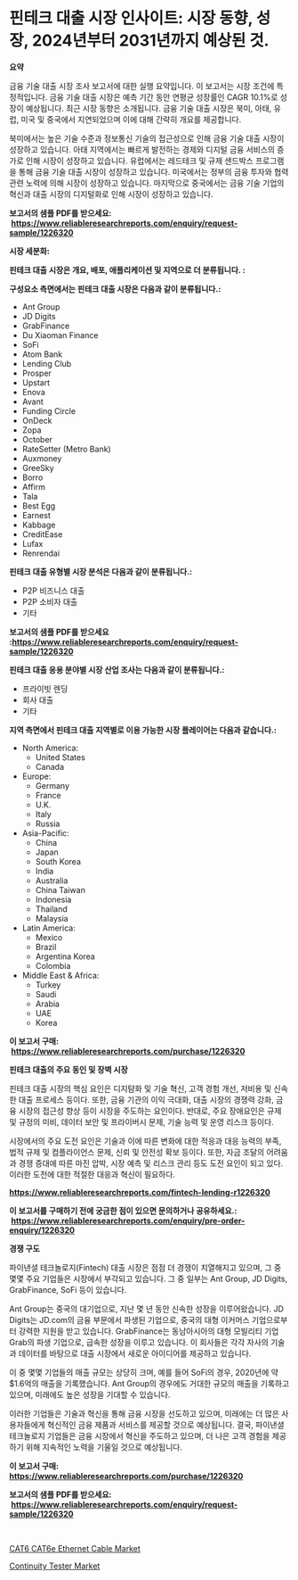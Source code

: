 <p><h1>핀테크 대출 시장 인사이트: 시장 동향, 성장, 2024년부터 2031년까지 예상된 것.</h1></p><p><strong>요약</strong></p>
<p><p>금융 기술 대출 시장 조사 보고서에 대한 실행 요약입니다. 이 보고서는 시장 조건에 특정적입니다. 금융 기술 대출 시장은 예측 기간 동안 연평균 성장률인 CAGR 10.1%로 성장이 예상됩니다. 최근 시장 동향은 소개됩니다. 금융 기술 대출 시장은 북미, 아태, 유럽, 미국 및 중국에서 지연되었으며 이에 대해 간략히 개요를 제공합니다.</p><p>북미에서는 높은 기술 수준과 정보통신 기술의 접근성으로 인해 금융 기술 대출 시장이 성장하고 있습니다. 아태 지역에서는 빠르게 발전하는 경제와 디지털 금융 서비스의 증가로 인해 시장이 성장하고 있습니다. 유럽에서는 레드테크 및 규제 샌드박스 프로그램을 통해 금융 기술 대출 시장이 성장하고 있습니다. 미국에서는 정부의 금융 투자와 협력 관련 노력에 의해 시장이 성장하고 있습니다. 마지막으로 중국에서는 금융 기술 기업의 혁신과 대출 시장의 디지털화로 인해 시장이 성장하고 있습니다.</p></p>
<p><strong>보고서의 샘플 PDF를 받으세요: &nbsp;<a href="https://www.reliableresearchreports.com/enquiry/request-sample/1226320">https://www.reliableresearchreports.com/enquiry/request-sample/1226320</a></strong></p>
<p><strong>시장 세분화:</strong></p>
<p><strong> 핀테크 대출 시장은 개요, 배포, 애플리케이션 및 지역으로 더 분류됩니다. :</strong></p>
<p><strong>구성요소 측면에서는 핀테크 대출 시장은 다음과 같이 분류됩니다.:</strong></p>
<p><ul><li>Ant Group</li><li>JD Digits</li><li>GrabFinance</li><li>Du Xiaoman Finance</li><li>SoFi</li><li>Atom Bank</li><li>Lending Club</li><li>Prosper</li><li>Upstart</li><li>Enova</li><li>Avant</li><li>Funding Circle</li><li>OnDeck</li><li>Zopa</li><li>October</li><li>RateSetter (Metro Bank)</li><li>Auxmoney</li><li>GreeSky</li><li>Borro</li><li>Affirm</li><li>Tala</li><li>Best Egg</li><li>Earnest</li><li>Kabbage</li><li>CreditEase</li><li>Lufax</li><li>Renrendai</li></ul></p>
<p><strong> 핀테크 대출 유형별 시장 분석은 다음과 같이 분류됩니다.:</strong></p>
<p><ul><li>P2P 비즈니스 대출</li><li>P2P 소비자 대출</li><li>기타</li></ul></p>
<p><strong>보고서의 샘플 PDF를 받으세요 :<a href="https://www.reliableresearchreports.com/enquiry/request-sample/1226320">https://www.reliableresearchreports.com/enquiry/request-sample/1226320</a></strong></p>
<p><strong> 핀테크 대출 응용 분야별 시장 산업 조사는 다음과 같이 분류됩니다.:</strong></p>
<p><ul><li>프라이빗 렌딩</li><li>회사 대출</li><li>기타</li></ul></p>
<p><strong>지역 측면에서 핀테크 대출 지역별로 이용 가능한 시장 플레이어는 다음과 같습니다.:</strong></p>
<p><ul>
    <li>
        North America:
        <ul>
            <li>United States</li>
            <li>Canada</li>
        </ul>
    </li>
    <li>
        Europe:
        <ul>
            <li>Germany</li>
            <li>France</li>
            <li>U.K.</li>
            <li>Italy</li>
            <li>Russia</li>
        </ul>
    </li>
    <li>
        Asia-Pacific:
        <ul>
            <li>China</li>
            <li>Japan</li>
            <li>South Korea</li>
            <li>India</li>
            <li>Australia</li>
            <li>China Taiwan</li>
            <li>Indonesia</li>
            <li>Thailand</li>
            <li>Malaysia</li>
        </ul>
    </li>
    <li>
        Latin America:
        <ul>
            <li>Mexico</li>
            <li>Brazil</li>
            <li>Argentina Korea</li>
            <li>Colombia</li>
        </ul>
    </li>
    <li>
        Middle East & Africa:
        <ul>
            <li>Turkey</li>
            <li>Saudi</li>
            <li>Arabia</li>
            <li>UAE</li>
            <li>Korea</li>
        </ul>
    </li>
    </ul></p>
<p><strong>이 보고서 구매: &nbsp;<a href="https://www.reliableresearchreports.com/purchase/1226320">https://www.reliableresearchreports.com/purchase/1226320</a></strong></p>
<p><strong>핀테크 대출의 주요 동인 및 장벽 시장</strong></p>
<p><p>핀테크 대출 시장의 핵심 요인은 디지턈화 및 기술 혁신, 고객 경험 개선, 저비용 및 신속한 대출 프로세스 등이다. 또한, 금융 기관의 이익 극대화, 대출 시장의 경쟁력 강화, 금융 시장의 접근성 향상 등이 시장을 주도하는 요인이다. 반대로, 주요 장애요인은 규제 및 규정의 미비, 데이터 보안 및 프라이버시 문제, 기술 능력 및 운영 리스크 등이다.</p><p>시장에서의 주요 도전 요인은 기술과 이에 따른 변화에 대한 적응과 대응 능력의 부족, 법적 규제 및 컴플라이언스 문제, 신뢰 및 안전성 확보 등이다. 또한, 자금 조달의 어려움과 경쟁 증대에 따른 마진 압박, 시장 예측 및 리스크 관리 등도 도전 요인이 되고 있다. 이러한 도전에 대한 적절한 대응과 혁신이 필요하다.</p></p>
<p><strong><a href="https://www.reliableresearchreports.com/fintech-lending-r1226320">https://www.reliableresearchreports.com/fintech-lending-r1226320</a></strong></p>
<p><strong>이 보고서를 구매하기 전에 궁금한 점이 있으면 문의하거나 공유하세요.: &nbsp;<a href="https://www.reliableresearchreports.com/enquiry/pre-order-enquiry/1226320">https://www.reliableresearchreports.com/enquiry/pre-order-enquiry/1226320</a></strong></p>
<p><strong>경쟁 구도</strong></p>
<p><p>파이낸셜 테크놀로지(Fintech) 대출 시장은 점점 더 경쟁이 치열해지고 있으며, 그 중 몇몇 주요 기업들은 시장에서 부각되고 있습니다. 그 중 일부는 Ant Group, JD Digits, GrabFinance, SoFi 등이 있습니다.</p><p>Ant Group는 중국의 대기업으로, 지난 몇 년 동안 신속한 성장을 이루어왔습니다. JD Digits는 JD.com의 금융 부문에서 파생된 기업으로, 중국의 대형 이커머스 기업으로부터 강력한 지원을 받고 있습니다. GrabFinance는 동남아시아의 대형 모빌리티 기업 Grab의 파생 기업으로, 급속한 성장을 이루고 있습니다. 이 회사들은 각각 자사의 기술과 데이터를 바탕으로 대출 시장에서 새로운 아이디어를 제공하고 있습니다.</p><p>이 중 몇몇 기업들의 매출 규모는 상당히 크며, 예를 들어 SoFi의 경우, 2020년에 약 $1.6억의 매출을 기록했습니다. Ant Group의 경우에도 거대한 규모의 매출을 기록하고 있으며, 미래에도 높은 성장을 기대할 수 있습니다.</p><p>이러한 기업들은 기술과 혁신을 통해 금융 시장을 선도하고 있으며, 미래에는 더 많은 사용자들에게 혁신적인 금융 제품과 서비스를 제공할 것으로 예상됩니다. 결국, 파이낸셜 테크놀로지 기업들은 금융 시장에서 혁신을 주도하고 있으며, 더 나은 고객 경험을 제공하기 위해 지속적인 노력을 기울일 것으로 예상됩니다.</p></p>
<p><strong>이 보고서 구매: &nbsp; <a href="https://www.reliableresearchreports.com/purchase/1226320">https://www.reliableresearchreports.com/purchase/1226320</a></strong></p>
<p><strong>보고서의 샘플 PDF를 받으세요: &nbsp;<a href="https://www.reliableresearchreports.com/enquiry/request-sample/1226320">https://www.reliableresearchreports.com/enquiry/request-sample/1226320</a></strong><strong></strong></p>
<p>&nbsp;</p>
<p><p><a href="https://pretty-mail-caf.notion.site/CAT6-CAT6e-Ethernet-Cable-Market-Size-Market-Outlook-and-Market-Forecast-2024-to-2031-3d86068e77d5413a82be408a8e46b4bb">CAT6 CAT6e Ethernet Cable Market</a></p><p><a href="https://github.com/okotobwrhuteie/Market-Research-Report-List-2/blob/main/continuity-tester-market.md">Continuity Tester Market</a></p></p>